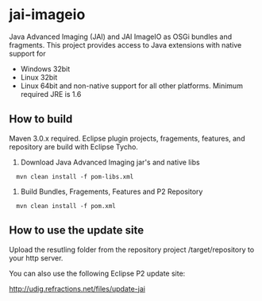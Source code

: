 jai-imageio
===========

Java Advanced Imaging (JAI) and JAI ImageIO as OSGi bundles and fragments. This project provides access to Java extensions with native support for
 * Windows 32bit
 * Linux 32bit 
 * Linux 64bit
and non-native support for all other platforms. Minimum required JRE is 1.6
 
How to build
------------

Maven 3.0.x required. Eclipse plugin projects, fragements, features, and repository
are build with Eclipse Tycho.

1. Download Java Advanced Imaging jar's and native libs

  ```
    mvn clean install -f pom-libs.xml
  ```

1. Build Bundles, Fragements, Features and P2 Repository

  ```
    mvn clean install -f pom.xml
  ```


How to use the update site
--------------------------

Upload the resutling folder from the repository project <repository-project>/target/repository 
to your http server. 

You can also use the following Eclipse P2 update site:

http://udig.refractions.net/files/update-jai
